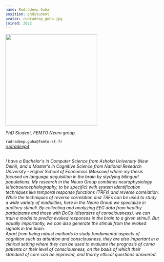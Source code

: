 ```yaml
---
name: Rudradeep Guha
position: phdstudent
avatar: rudradeep_guha.jpg
joined: 2022
---
```


<img width="300" src="{{site.baseurl}}/images/people/{{page.avatar}}" data-action="zoom">

_PhD Student, FEMTO Neuro group._<br>

<i class="fa fa-envelope-o"></i> `rudradeep.guha@femto-st.fr` <br>
<i class="fa fa-github" /> [rudradeep4](https://github.com/rudradeep4) <br>


<br>
I have a Bachelor's in Computer Science from Ashoka University (New Delhi), and a Master's in Cognitive Science from National Research University - Higher School of Economics (Moscow) where my thesis focused on language acquisition in the brain by stydying bilingual populations.
My research in the Neuro Group combines neurophysiology (electroencephalography, to be specific) with system identification techniques like temporal response functions (TRFs) and reverse correlation. <br>
While the techniques of reverse correlation and TRFs can be used to study a wide variety of modalities, here in the Neuro Group we specialize in auditory stimuli. By collecting and analyzing EEG data from healthy participants and those with DoCs (disorders of consciousness), we can train a model to predict evoked responses in the brain to a given stimuli. But equally importantly, we can also generate the stimuli from the evoked signals in the brain. <br>
Apart from being robust methods to study fundamental aspects of cognition such as attention and consciousness, they are also important in a clinical setting where they can be used to evaluate the prognosis of coma patients or their level of consciousness, on the basis of which their standard of care can be improved, and thorny ethical questions answered.